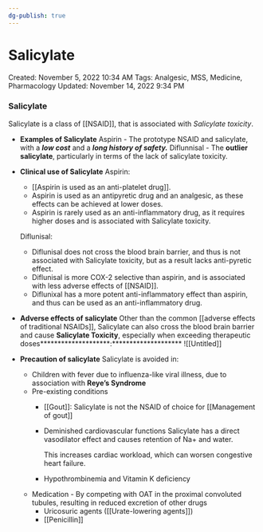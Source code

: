 ```yaml
---
dg-publish: true
---
```


# Salicylate

Created: November 5, 2022 10:34 AM
Tags: Analgesic, MSS, Medicine, Pharmacology
Updated: November 14, 2022 9:34 PM

### Salicylate
Salicylate is a class of [[NSAID]], that is associated with *Salicylate toxicity*.

- ********************************************Examples of Salicylate********************************************
    Aspirin - The prototype NSAID and salicylate, with a *********low cost********* and a ***********************long history of safety.***********************
    Diflunnisal - The ******************outlier salicylate******************, particularly in terms of the lack of salicylate toxicity.
- ****************************************************Clinical use of Salicylate****************************************************
    Aspirin:
    - [[Aspirin is used as an anti-platelet drug]].
    - Aspirin is used as an antipyretic drug and an analgesic, as these effects can be achieved at lower doses.
    - Aspirin is rarely used as an anti-inflammatory drug, as it requires higher doses and is associated with Salicylate toxicity.
    
    Diflunisal:
    - Diflunisal does not cross the blood brain barrier, and thus is not associated with Salicylate toxicity, but as a result lacks anti-pyretic effect.
    - Diflunisal is more COX-2 selective than aspirin, and is associated with less adverse effects of [[NSAID]].
    - Diflunixal has a more potent anti-inflammatory effect than aspirin, and thus can be used as an anti-inflammatory drug.
- **********************************Adverse effects of salicylate**********************************
    Other than the common [[adverse effects of traditional NSAIDs]], Salicylate can also cross the blood brain barrier and cause ********************Salicylate Toxicity********************, especially when exceeding therapeutic doses********************:********************
    ![[Untitled]]
- ************************************************Precaution of salicylate************************************************
    Salicylate is avoided in:
    - Children with fever due to influenza-like viral illness, due to association with ******************Reye’s Syndrome******************
    - Pre-existing conditions
        - [[Gout]]: Salicylate is not the NSAID of choice for [[Management of gout]]
        - Deminished cardiovascular functions
            Salicylate has a direct vasodilator effect and causes retention of Na+ and water.
            
            This increases cardiac workload, which can worsen congestive heart failure.
            
        - Hypothrombinemia and Vitamin K deficiency
    - Medication - By competing with OAT in the proximal convoluted tubules, resulting in reduced excretion of other drugs
        - Uricosuric agents ([[Urate-lowering agents]])
        - [[Penicillin]]